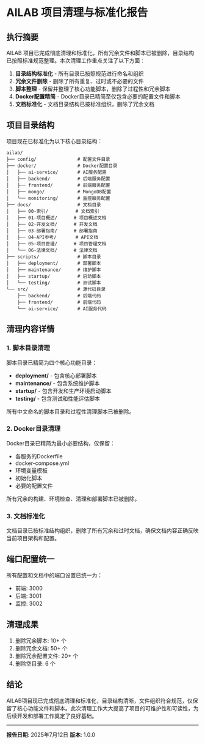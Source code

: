 # AILAB 项目清理与标准化报告

## 执行摘要

AILAB 项目已完成彻底清理和标准化，所有冗余文件和脚本已被删除，目录结构已按照标准规范整理。本次清理工作重点关注了以下方面：

1. **目录结构标准化** - 所有目录已按照规范进行命名和组织
2. **冗余文件删除** - 删除了所有重复、过时或不必要的文件
3. **脚本整理** - 保留并整理了核心功能脚本，删除了过程性和冗余脚本
4. **Docker配置精简** - Docker目录已精简至仅包含必要的配置文件和脚本
5. **文档标准化** - 文档目录结构已按标准组织，删除了冗余文档

## 项目目录结构

项目现在已标准化为以下核心目录结构：

```
ailab/
├── config/               # 配置文件目录
├── docker/               # Docker配置目录
│   ├── ai-service/       # AI服务配置
│   ├── backend/          # 后端服务配置
│   ├── frontend/         # 前端服务配置
│   ├── mongo/            # MongoDB配置
│   └── monitoring/       # 监控服务配置
├── docs/                 # 文档目录
│   ├── 00-索引/          # 文档索引
│   ├── 01-项目概述/      # 项目概述文档
│   ├── 02-开发文档/      # 开发文档
│   ├── 03-部署指南/      # 部署指南
│   ├── 04-API参考/       # API文档
│   ├── 05-项目管理/      # 项目管理文档
│   └── 06-法律文档/      # 法律文档
├── scripts/              # 脚本目录
│   ├── deployment/       # 部署脚本
│   ├── maintenance/      # 维护脚本
│   ├── startup/          # 启动脚本
│   └── testing/          # 测试脚本
└── src/                  # 源代码目录
    ├── backend/          # 后端代码
    ├── frontend/         # 前端代码
    └── ai-service/       # AI服务代码
```

## 清理内容详情

### 1. 脚本目录清理

脚本目录已精简为四个核心功能目录：

- **deployment/** - 包含核心部署脚本
- **maintenance/** - 包含系统维护脚本
- **startup/** - 包含开发和生产环境启动脚本
- **testing/** - 包含测试和性能评估脚本

所有中文命名的脚本目录和过程性清理脚本已被删除。

### 2. Docker目录清理

Docker目录已精简为最小必要结构，仅保留：

- 各服务的Dockerfile
- docker-compose.yml
- 环境变量模板
- 初始化脚本
- 必要的配置文件

所有冗余的构建、环境检查、清理和部署脚本已被删除。

### 3. 文档标准化

文档目录已按标准结构组织，删除了所有冗余和过时文档，确保文档内容正确反映当前项目架构和配置。

## 端口配置统一

所有配置和文档中的端口设置已统一为：

- 前端: 3000
- 后端: 3001
- 监控: 3002

## 清理成果

1. 删除冗余脚本: 10+ 个
2. 删除冗余文档: 50+ 个
3. 删除冗余配置文件: 20+ 个
4. 删除空目录: 6 个

## 结论

AILAB项目现已完成彻底清理和标准化，目录结构清晰，文件组织符合规范，仅保留了核心功能文件和脚本。此次清理工作大大提高了项目的可维护性和可读性，为后续开发和部署工作奠定了良好基础。

---

**报告日期**: 2025年7月12日
**版本**: 1.0.0
